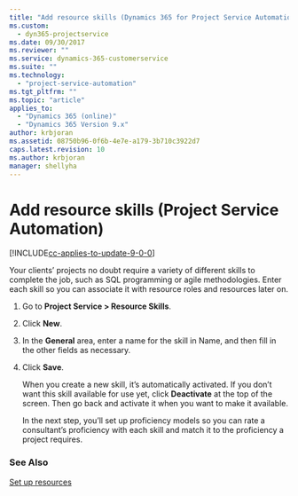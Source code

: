 ```yaml
---
title: "Add resource skills (Dynamics 365 for Project Service Automation) | MicrosoftDocs"
ms.custom:
  - dyn365-projectservice
ms.date: 09/30/2017
ms.reviewer: ""
ms.service: dynamics-365-customerservice
ms.suite: ""
ms.technology: 
  - "project-service-automation"
ms.tgt_pltfrm: ""
ms.topic: "article"
applies_to: 
  - "Dynamics 365 (online)"
  - "Dynamics 365 Version 9.x"
author: krbjoran
ms.assetid: 08750b96-0f6b-4e7e-a179-3b710c3922d7
caps.latest.revision: 10
ms.author: krbjoran
manager: shellyha
---
```

# Add resource skills (Project Service Automation)

[!INCLUDE[cc-applies-to-update-9-0-0](../includes/cc_applies_to_update_9_0_0.md)]

Your clients’ projects no doubt require a variety of different skills to complete the job, such as SQL programming or agile methodologies. Enter each skill so you can associate it with resource roles and resources later on.  
  
1. Go to **Project Service > Resource Skills**.  
  
2. Click **New**.  
  
3. In the **General** area, enter a name for the skill in Name, and then fill in the other fields as necessary.  
  
4. Click **Save**.  
  
   When you create a new skill, it’s automatically activated. If you don’t want this skill available for use yet, click **Deactivate** at the top of the screen. Then go back and activate it when you want to make it available.  
  
   In the next step, you’ll set up proficiency models so you can rate a consultant’s proficiency with each skill and match it to the proficiency a project requires.  
  
### See Also  
 [Set up resources](../project-service/set-up-resources.md)
